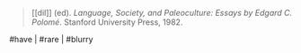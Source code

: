 > [[dil]] (ed). *Language, Society, and Paleoculture: Essays by Edgard C. Polomé*. Stanford University Press, 1982.

#have | #rare | #blurry 